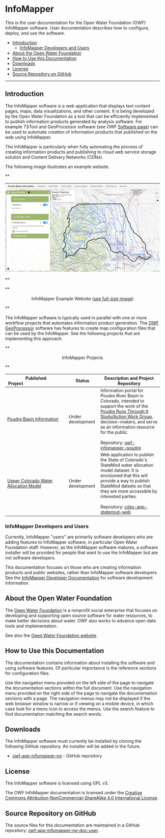 # InfoMapper #

This is the user documentation for the Open Water Foundation (OWF) InfoMapper software.
User documentation describes how to configure, deploy, and use the software.

* [Introduction](#introduction)
	* [InfoMapper Developers and Users](#infomapper-developers-and-users)
* [About the Open Water Foundation](#about-the-open-water-foundation)
* [How to Use this Documentation](#how-to-use-this-documentation)
* [Downloads](#downloads)
* [License](#license)
* [Source Repository on GitHub](#source-repository-on-github)

---------------

## Introduction ##

The InfoMapper software is a web application that displays text content pages,
maps, data visualizations, and other content.
It is being developed by the Open Water Foundation as a tool that can be
efficiently implemented to publish information products
generated by analysis software.
For example TSTool and GeoProcessor software (see OWF
[Software page](https://software.openwaterfoundation.org/))
can be used to automate creation of information products that published on the web
using InfoMapper.

The InfoMapper is particularly when fully automating the process of
creating information products and publishing to cloud web service storage solution and
Content Delivery Networks (CDNs).

The following image illustrates an example website.

**<p style="text-align: center;">
![InfoMapper-main](images/InfoMapper-main-4.0.2.png)
</p>**

**<p style="text-align: center;">
InfoMapper Example Website (<a href="../images/InfoMapper-main-4.0.2.png">see full-size image</a>)
</p>**

The InfoMapper software is typically used in parallel with one or more workflow projects that
automates information product generation.
The [OWF GeoProcessor](https://software.openwaterfoundation.org/geoprocessor/latest/doc-user/)
software has features to create map configuration files
that can be used by the InfoMapper.
See the following projects that are implementing this approach.

**<p style="text-align: center;">
InfoMapper Projects
</p>**

| **Published Project**&nbsp;&nbsp;&nbsp;&nbsp;&nbsp;&nbsp;&nbsp;&nbsp;&nbsp;&nbsp;&nbsp;&nbsp;&nbsp;&nbsp;&nbsp;&nbsp;&nbsp;&nbsp;&nbsp;&nbsp;&nbsp;&nbsp;&nbsp;&nbsp;&nbsp;&nbsp;&nbsp;&nbsp;&nbsp;&nbsp;&nbsp;&nbsp;&nbsp;&nbsp;&nbsp; | **Status** | **Description and Project Repository** |
| -- | -- | -- |
| [Poudre Basin Information](https://poudre.openwaterfoundation.org/latest/) | Under development | Information portal for Poudre River Basin in Colorado, intended to support the work of the [Poudre Runs Through It Study/Action Work Group](https://watercenter.colostate.edu/prti/), decision-makers, and serve as an information resource for the public.<br><br>Repository:  [owf-infomapper-poudre](https://github.com/OpenWaterFoundation/owf-infomapper-poudre) |
| [Upper Colorado Water Allocation Model](https://opencdss.openwaterfoundation.org/datasets/colorado/2015/) | Under development | Web application to publish the State of Colorado's StateMod water allocation model dataset.  It is envisioned that this will provide a way to publish StateMod datsets so that they are more accessible by interested parties.<br><br>Repository:  [cdss-app-statemod-web](https://github.com/OpenWaterFoundation/cdss-app-statemod-web) |

### InfoMapper Developers and Users ###

Currently, InfoMapper "users" are primarily software developers
who are adding features to InfoMapper software, in particular Open Water Foundation staff.
However, as the InfoMapper software matures,
a software installer will be provided for people that want to use the InfoMapper
but are not software developers.

This documentation focuses on those who are creating information products and public websites,
rather than InfoMapper software developers.
See the [InfoMapper Developer Documentation](https://software.openwaterfoundation.org/infomapper/latest/doc-dev/)
for software development information.

## About the Open Water Foundation ##

The [Open Water Foundation](https://openwaterfoundation.org) is a nonprofit social enterprise that focuses
on developing and supporting open source software for water resources,
to make better decisions about water.
OWF also works to advance open data tools and implementation.

See also the [Open Water Foundation website](https://openwaterfoundation.org).

## How to Use this Documentation ##

The documentation contains information about installing the software and using software features.
Of particular importance is the reference sections for configuration files.

Use the navigation menu provided on the left side of the page to navigate the documentation sections within the full document.
Use the navigation menu provided on the right side of the page to navigate the documentation sections with a page.
The navigation menus may not be displayed if the web browser window is narrow or if viewing on a mobile device,
in which case look for a menu icon to access the menus.
Use the search feature to find documentation matching the search words.

## Downloads ##

The InfoMapper software must currently be installed by cloning the following GitHub repository.
An installer will be added in the future.

* [owf-app-infomapper-ng](https://github.com/OpenWaterFoundation/owf-app-infomapper-ng) - GitHub repository

## License ##

The InfoMapper software is licensed using GPL v3.

The OWF InfoMapper documentation is licensed under the
[Creative Commons Attribution-NonCommercial-ShareAlike 4.0 International License](https://creativecommons.org/licenses/by-nc-sa/4.0).

## Source Repository on GitHub ##

The source files for this documentation are maintained in a GitHub repository:
[owf-app-infomapper-ng-doc-user](https://github.com/OpenWaterFoundation/owf-app-infomapper-ng-doc-user).
